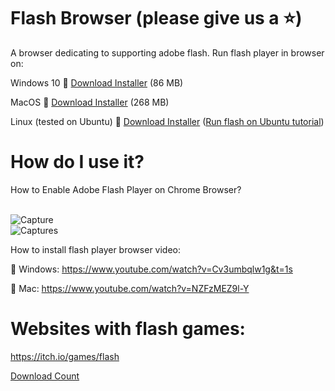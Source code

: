 # Flash Browser  (please give us a :star:)
A browser dedicating to supporting adobe flash. 
Run flash player in browser on:
 
Windows 10
:link: [Download Installer](https://github.com/radubirsan/FlashBrowser/releases) (86 MB) 

MacOS
:link: [Download Installer](https://github.com/radubirsan/FlashBrowser/releases/tag/v0.2) (268 MB) 

Linux (tested on Ubuntu)
:link: [Download Installer](https://github.com/radubirsan/FlashBrowser/releases/tag/v0.01) ([Run flash on Ubuntu tutorial](https://flash.pm/2021/09/23/run-flash-player-on-linux-ubuntu-with-flashbrowser-in-14-steps/)) 

# How do I use it?
How to Enable Adobe Flash Player on Chrome Browser?

<br/>![Capture](https://wethegeek.com/wp-content/uploads/2021/07/Adobe-Flash-Player.png)
<br/>![Captures](https://images-na.ssl-images-amazon.com/images/I/A1p%2BBYQK5BL.png)

How to install flash player browser video:

:movie_camera: Windows:
https://www.youtube.com/watch?v=Cv3umbqlw1g&t=1s

:movie_camera: Mac:
https://www.youtube.com/watch?v=NZFzMEZ9l-Y

# Websites with flash games:
https://itch.io/games/flash

[Download Count](https://hanadigital.github.io/grev/?user=radubirsan&repo=FlashBrowser2)
